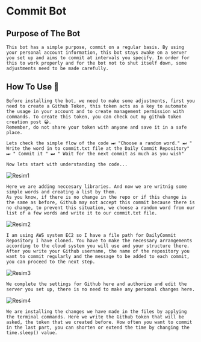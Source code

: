 # Commit Bot 

## Purpose of The Bot 

    This bot has a simple purpose, commit on a regular basis. By using your personal account information, this bot stays awake on a server you set up and aims to commit at intervals you specify. In order for this to work properly and for the bot not to shut itself down, some adjustments need to be made carefully.

## How To Use 🍳 

    Before installing the bot, we need to make some adjustments, first you need to create a Github Token, this token acts as a key to automate the usage in your account and to create management permission with commands. To create this token, you can check out my github token creation post 😀. 
    Remember, do not share your token with anyone and save it in a safe place. 

    Lets check the simple flow of the code ⏭ "Choose a random word." ⏭ " Write the word in to commit.txt file at the Daily Commit Repository" ⏭ " Commit it " ⏭ " Wait for the next commit as much as you wish" 

    Now lets start with understanding the code... 

   ![Resim1](https://user-images.githubusercontent.com/80827760/233622801-8fcb93db-fb07-4f8e-bd51-e0dde5af3ba6.png)


    Here we are adding neccesary libraries. And now we are writnig some simple words and creating a list by them. 
    As you know, if there is no change in the repo or if this change is the same as before, Github may not accept this commit because there is no change, to prevent this situation, we choose a random word from our list of a few words and write it to our commit.txt file.
    
![Resim2](https://user-images.githubusercontent.com/80827760/233622822-af94a3f2-2f44-4a98-9e05-e51f86752804.png)

    I am using AWS system EC2 so I have a file path for DailyCommit Repository I have cloned. You have to make the necessary arrangements according to the cloud system you will use and your structure there. After you write your Github username, the name of the repository you want to commit regularly and the message to be added to each commit, you can proceed to the next step. 

  ![Resim3](https://user-images.githubusercontent.com/80827760/233622854-59874bea-df0e-4d68-99e0-a6b1c7641b6d.png)

    
    We complete the settings for Github here and authorize and edit the server you set up, there is no need to make any personal changes here. 
    
![Resim4](https://user-images.githubusercontent.com/80827760/233622869-b7bd04cb-6af1-466e-8fab-344429e1de82.png)

 

    We are installing the changes we have made in the files by applying the terminal commands. Here we write the Github token that will be asked, the token that we created before. How often you want to commit in the last part, you can shorten or extend the time by changing the time.sleep() value.

    
